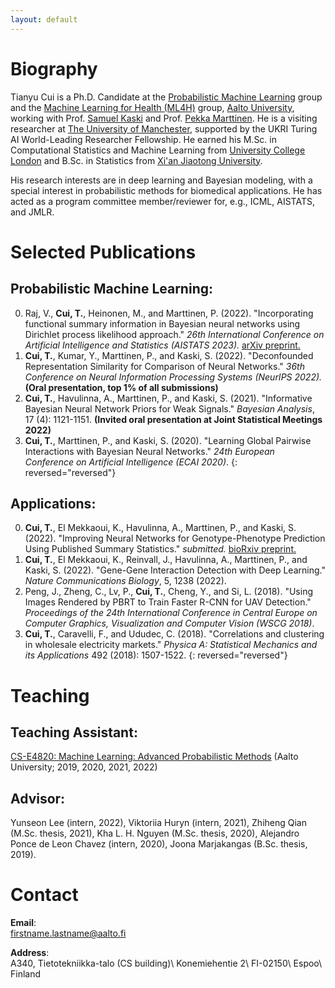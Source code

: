 ```yaml
---
layout: default
---
```


# Biography
Tianyu Cui is a Ph.D. Candidate at the [Probabilistic Machine Learning](https://research.cs.aalto.fi/pml/) group and the [Machine Learning for Health (ML4H)](https://users.ics.aalto.fi/~pemartti/) group, [Aalto University](http://www.aalto.fi/en/), working with Prof. [Samuel Kaski](https://people.aalto.fi/samuel.kaski) and Prof. [Pekka Marttinen](https://users.ics.aalto.fi/~pemartti/). He is a visiting researcher at [The University of Manchester](https://www.manchester.ac.uk/), supported by the UKRI Turing AI World-Leading Researcher Fellowship. He earned his M.Sc. in Computational Statistics and Machine Learning from [University College London](https://www.ucl.ac.uk/) and B.Sc. in Statistics from [Xi'an Jiaotong University](http://en.xjtu.edu.cn/). 

His research interests are in deep learning and Bayesian modeling, with a special interest in probabilistic methods for biomedical applications. He has acted as a program committee member/reviewer for, e.g., ICML, AISTATS, and JMLR.


# Selected Publications

## Probabilistic Machine Learning:
0. Raj, V., **Cui, T.**, Heinonen, M., and Marttinen, P. (2022). "Incorporating functional summary information in Bayesian neural networks using Dirichlet process likelihood approach." _26th International Conference on Artificial Intelligence and Statistics (AISTATS 2023)._ [arXiv preprint.](https://arxiv.org/abs/2207.01234)
0. **Cui, T.**, Kumar, Y., Marttinen, P., and Kaski, S. (2022). "Deconfounded Representation Similarity for Comparison of Neural Networks." _36th Conference on Neural Information Processing Systems (NeurIPS 2022)._ **(Oral presentation, top 1% of all submissions)**
0. **Cui, T.**, Havulinna, A., Marttinen, P., and Kaski, S. (2021). "Informative Bayesian Neural Network Priors for Weak Signals." _Bayesian Analysis_, 17 (4): 1121-1151. **(Invited oral presentation at Joint Statistical Meetings 2022)**
0. **Cui, T.**, Marttinen, P., and Kaski, S. (2020). "Learning Global Pairwise Interactions with Bayesian Neural Networks." _24th European Conference on Artificial Intelligence (ECAI 2020)_.
{: reversed="reversed"}

## Applications:
0. **Cui, T.**, El Mekkaoui, K., Havulinna, A., Marttinen, P., and Kaski, S. (2022). "Improving Neural Networks for Genotype-Phenotype Prediction Using Published Summary Statistics." _submitted._ [bioRxiv preprint.](https://www.biorxiv.org/content/10.1101/2021.11.09.467937v1)
0. **Cui, T.**, El Mekkaoui, K., Reinvall, J., Havulinna, A., Marttinen, P., and Kaski, S. (2022). "Gene-Gene Interaction Detection with Deep Learning." _Nature Communications Biology_, 5, 1238 (2022). 
0. Peng, J., Zheng, C., Lv, P., **Cui, T.**, Cheng, Y., and Si, L. (2018). "Using Images Rendered by PBRT to Train Faster R-CNN for UAV Detection." _Proceedings of the 24th International Conference in Central Europe on Computer Graphics, Visualization and Computer Vision (WSCG 2018)_.
0. **Cui, T.**, Caravelli, F., and Ududec, C. (2018). "Correlations and clustering in wholesale electricity markets." _Physica A: Statistical Mechanics and its Applications_ 492 (2018): 1507-1522.
{: reversed="reversed"}


# Teaching

## Teaching Assistant:
[CS-E4820: Machine Learning: Advanced Probabilistic Methods](https://mycourses.aalto.fi/course/view.php?id=24365) (Aalto University; 2019, 2020, 2021, 2022)

## Advisor:
Yunseon Lee (intern, 2022), Viktoriia Huryn (intern, 2021), Zhiheng Qian (M.Sc. thesis, 2021), Kha L. H. Nguyen (M.Sc. thesis, 2020), Alejandro Ponce de Leon Chavez (intern, 2020), Joona Marjakangas (B.Sc. thesis, 2019).

# Contact
**Email**:   
[firstname.lastname@aalto.fi](mailto:tianyu.cui@aalto.fi)

**Address**:   
A340, Tietotekniikka-talo (CS building)\\
Konemiehentie 2\\
FI-02150\\
Espoo\\
Finland  
